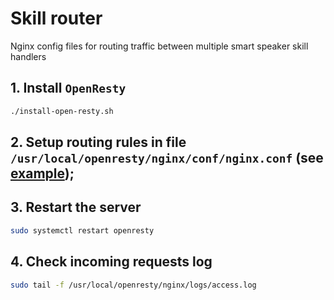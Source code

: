 # Skill router

Nginx config files for routing traffic between multiple smart speaker skill handlers

## 1. Install `OpenResty`

```sh
./install-open-resty.sh
```

## 2. Setup routing rules in file `/usr/local/openresty/nginx/conf/nginx.conf` (see [example](/nginx.custom.conf));

## 3. Restart the server

```sh
sudo systemctl restart openresty
```

## 4. Check incoming requests log

```sh
sudo tail -f /usr/local/openresty/nginx/logs/access.log
```
